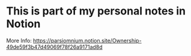 # This is part of my personal notes in Notion
More Info: https://parsiomnium.notion.site/Ownership-49de59f3b47d49069f78f26a9171ad8d